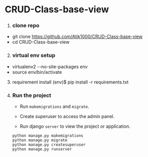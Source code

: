 # CRUD-Class-base-view


1. ### clone repo
  - git clone https://github.com/Atik1000/CRUD-Class-base-view
  - cd CRUD-Class-base-view

2. ### virtual env setup

- virtualenv2 --no-site-packages env
- source env/bin/activate

3. requirement install
(env)$ pip install -r requirements.txt



4. ### Run the project
    - Run `makemigrations` and `migrate`.
   
    - Create superuser to access the admin panel.
    - Run django `server` to view the project or application.
    ```shell script
    python manage.py makemigrations
    python manage.py migrate
    python manage.py createsuperuser
    python manage.py runserver
    
